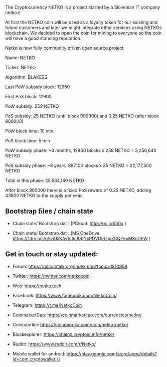 The Cryptocurrency NETKO is a project started by a Slovenian IT company netko.it

At first the NETKO coin will be used as a loyalty token for our existing and future customers and later we might integrate other services using NETKOs blockchain. We decided to open the coin for mining to everyone so the coin will have a good standing reputation.

Netko is now fully community driven open source project.

Name: NETKO

Ticker: NETKO

Algorithm: BLAKE2S

Last PoW subsidy block: 12960

First PoS block: 12900

PoW subsidy: 259 NETKO

PoS subsidy: 25 NETKO (until block 900000) and 0.25 NETKO (after block 900000)

PoW block time: 10 min

PoS block time: 5 min

PoW subsidy phase: ~3 months, 12960 blocks x 259 NETKO = 3,356,640 NETKO

PoS subsidy phase: ~8 years, 887100 blocks x 25 NETKO = 22,177,500 NETKO

Total in this phase: 25,534,140 NETKO

After block 900000 there is a fixed PoS reward of 0.25 NETKO, adding 43800 NETKO to the supply per year.

## Bootstrap files / chain state

- Chain state/ Bootstrap.dat :  (PCloud: http://pc.cd/b0a )

- Chain state/ Bootstrap.dat : (MS OneDrive: https://1drv.ms/u/s!AklKAv1s6c88fYxPDVDIRzbiZCQ?e=MSnDFW )

## Get in touch or stay updated:

- Forum: https://bitcointalk.org/index.php?topic=1810858

- Twitter: https://twitter.com/netkocoin

- Web: https://netko.tech

- Facebook: https://www.facebook.com/NetkoCoin/

- Telegram: https://t.me/NetkoCoin

- CoinmarketCap: https://coinmarketcap.com/currencies/netko/

- Coinpaprika: https://coinpaprika.com/coin/netko-netko/

- Blockexplorer: https://chainz.cryptoid.info/netko/

- Reddit: https://www.reddit.com/r/Netko/

- Mobile wallet for android: https://play.google.com/store/apps/details?id=com.cryptowallet.si
